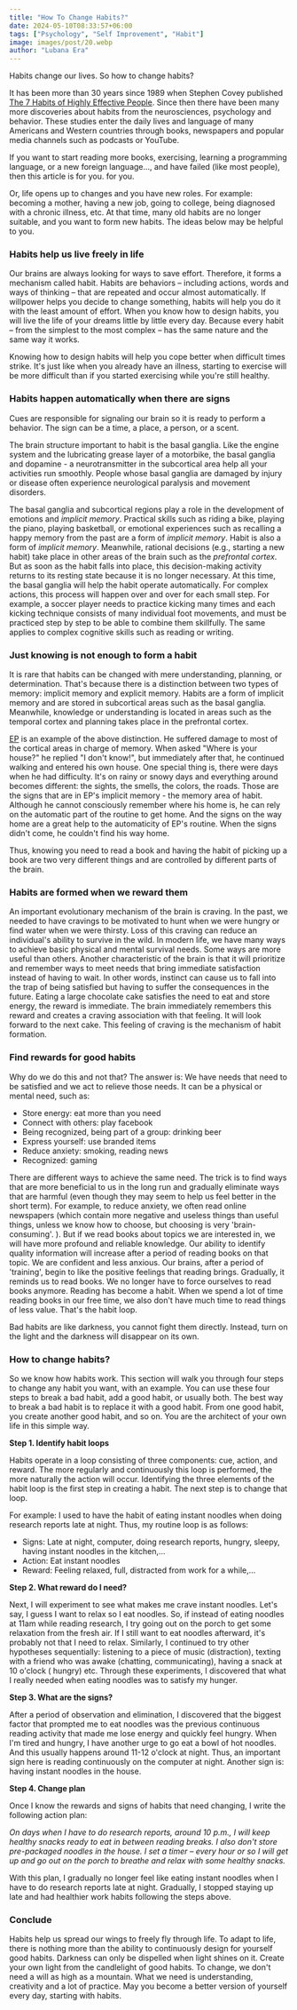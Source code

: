 ```yaml
---
title: "How To Change Habits?"
date: 2024-05-10T08:33:57+06:00
tags: ["Psychology", "Self Improvement", "Habit"]
image: images/post/20.webp
author: "Lubana Era"
---
```


Habits change our lives. So how to change habits?

It has been more than 30 years since 1989 when Stephen Covey published [The 7 Habits of Highly Effective People](https://amzn.to/3UYJ3sI). Since then there have been many more discoveries about habits from the neurosciences, psychology and behavior. These studies enter the daily lives and language of many Americans and Western countries through books, newspapers and popular media channels such as podcasts or YouTube.

If you want to start reading more books, exercising, learning a programming language, or a new foreign language..., and have failed (like most people), then this article is for you. for you.

Or, life opens up to changes and you have new roles. For example: becoming a mother, having a new job, going to college, being diagnosed with a chronic illness, etc. At that time, many old habits are no longer suitable, and you want to form new habits. The ideas below may be helpful to you.

### Habits help us live freely in life

Our brains are always looking for ways to save effort. Therefore, it forms a mechanism called habit. Habits are behaviors – including actions, words and ways of thinking – that are repeated and occur almost automatically. If willpower helps you decide to change something, habits will help you do it with the least amount of effort. When you know how to design habits, you will live the life of your dreams little by little every day. Because every habit – from the simplest to the most complex – has the same nature and the same way it works.

Knowing how to design habits will help you cope better when difficult times strike. It's just like when you already have an illness, starting to exercise will be more difficult than if you started exercising while you're still healthy.

### Habits happen automatically when there are signs

Cues are responsible for signaling our brain so it is ready to perform a behavior. The sign can be a time, a place, a person, or a scent.

The brain structure important to habit is the basal ganglia. Like the engine system and the lubricating grease layer of a motorbike, the basal ganglia and dopamine - a neurotransmitter in the subcortical area help all your activities run smoothly. People whose basal ganglia are damaged by injury or disease often experience neurological paralysis and movement disorders.

The basal ganglia and subcortical regions play a role in the development of emotions and *implicit memory*. Practical skills such as riding a bike, playing the piano, playing basketball, or emotional experiences such as recalling a happy memory from the past are a form of *implicit memory*. Habit is also a form of *implicit memory*. Meanwhile, rational decisions (e.g., starting a new habit) take place in other areas of the brain such as the *prefrontal cortex*. But as soon as the habit falls into place, this decision-making activity returns to its resting state because it is no longer necessary. At this time, the basal ganglia will help the habit operate automatically. For complex actions, this process will happen over and over for each small step. For example, a soccer player needs to practice kicking many times and each kicking technique consists of many individual foot movements, and must be practiced step by step to be able to combine them skillfully. The same applies to complex cognitive skills such as reading or writing.

### Just knowing is not enough to form a habit

It is rare that habits can be changed with mere understanding, planning, or determination. That's because there is a distinction between two types of memory: implicit memory and explicit memory. Habits are a form of implicit memory and are stored in subcortical areas such as the basal ganglia. Meanwhile, knowledge or understanding is located in areas such as the temporal cortex and planning takes place in the prefrontal cortex.

[EP](https://www.sciencedaily.com/releases/2013/04/130422154947.htm) is an example of the above distinction. He suffered damage to most of the cortical areas in charge of memory. When asked "Where is your house?" he replied "I don't know!", but immediately after that, he continued walking and entered his own house. One special thing is, there were days when he had difficulty. It's on rainy or snowy days and everything around becomes different: the sights, the smells, the colors, the roads. Those are the signs that are in EP's implicit memory - the memory area of habit. Although he cannot consciously remember where his home is, he can rely on the automatic part of the routine to get home. And the signs on the way home are a great help to the automaticity of EP's routine. When the signs didn't come, he couldn't find his way home.

Thus, knowing you need to read a book and having the habit of picking up a book are two very different things and are controlled by different parts of the brain.

### Habits are formed when we reward them

An important evolutionary mechanism of the brain is craving. In the past, we needed to have cravings to be motivated to hunt when we were hungry or find water when we were thirsty. Loss of this craving can reduce an individual's ability to survive in the wild. In modern life, we have many ways to achieve basic physical and mental survival needs. Some ways are more useful than others. Another characteristic of the brain is that it will prioritize and remember ways to meet needs that bring immediate satisfaction instead of having to wait. In other words, instinct can cause us to fall into the trap of being satisfied but having to suffer the consequences in the future. Eating a large chocolate cake satisfies the need to eat and store energy, the reward is immediate. The brain immediately remembers this reward and creates a craving association with that feeling. It will look forward to the next cake. This feeling of craving is the mechanism of habit formation.

### Find rewards for good habits

Why do we do this and not that? The answer is: We have needs that need to be satisfied and we act to relieve those needs. It can be a physical or mental need, such as:

- Store energy: eat more than you need
- Connect with others: play facebook
- Being recognized, being part of a group: drinking beer
- Express yourself: use branded items
- Reduce anxiety: smoking, reading news
- Recognized: gaming

There are different ways to achieve the same need. The trick is to find ways that are more beneficial to us in the long run and gradually eliminate ways that are harmful (even though they may seem to help us feel better in the short term). For example, to reduce anxiety, we often read online newspapers (which contain more negative and useless things than useful things, unless we know how to choose, but choosing is very 'brain-consuming'. ). But if we read books about topics we are interested in, we will have more profound and reliable knowledge. Our ability to identify quality information will increase after a period of reading books on that topic. We are confident and less anxious. Our brains, after a period of 'training', begin to like the positive feelings that reading brings. Gradually, it reminds us to read books. We no longer have to force ourselves to read books anymore. Reading has become a habit. When we spend a lot of time reading books in our free time, we also don't have much time to read things of less value. That's the habit loop.

Bad habits are like darkness, you cannot fight them directly. Instead, turn on the light and the darkness will disappear on its own.

### How to change habits?

So we know how habits work. This section will walk you through four steps to change any habit you want, with an example. You can use these four steps to break a bad habit, add a good habit, or usually both. The best way to break a bad habit is to replace it with a good habit. From one good habit, you create another good habit, and so on. You are the architect of your own life in this simple way.

**Step 1. Identify habit loops**

Habits operate in a loop consisting of three components: cue, action, and reward. The more regularly and continuously this loop is performed, the more naturally the action will occur. Identifying the three elements of the habit loop is the first step in creating a habit. The next step is to change that loop.

For example: I used to have the habit of eating instant noodles when doing research reports late at night. Thus, my routine loop is as follows:

- Signs: Late at night, computer, doing research reports, hungry, sleepy, having instant noodles in the kitchen,...
- Action: Eat instant noodles
- Reward: Feeling relaxed, full, distracted from work for a while,...

**Step 2. What reward do I need?**

Next, I will experiment to see what makes me crave instant noodles. Let's say, I guess I want to relax so I eat noodles. So, if instead of eating noodles at 11am while reading research, I try going out on the porch to get some relaxation from the fresh air. If I still want to eat noodles afterward, it's probably not that I need to relax. Similarly, I continued to try other hypotheses sequentially: listening to a piece of music (distraction), texting with a friend who was awake (chatting, communicating), having a snack at 10 o'clock ( hungry) etc. Through these experiments, I discovered that what I really needed when eating noodles was to satisfy my hunger.

**Step 3. What are the signs?**

After a period of observation and elimination, I discovered that the biggest factor that prompted me to eat noodles was the previous continuous reading activity that made me lose energy and quickly feel hungry. When I'm tired and hungry, I have another urge to go eat a bowl of hot noodles. And this usually happens around 11-12 o'clock at night. Thus, an important sign here is reading continuously on the computer at night. Another sign is: having instant noodles in the house.

**Step 4. Change plan**

Once I know the rewards and signs of habits that need changing, I write the following action plan:

*On days when I have to do research reports, around 10 p.m., I will keep healthy snacks ready to eat in between reading breaks. I also don't store pre-packaged noodles in the house. I set a timer – every hour or so I will get up and go out on the porch to breathe and relax with some healthy snacks.*

With this plan, I gradually no longer feel like eating instant noodles when I have to do research reports late at night. Gradually, I stopped staying up late and had healthier work habits following the steps above.

### Conclude

Habits help us spread our wings to freely fly through life. To adapt to life, there is nothing more than the ability to continuously design for yourself good habits. Darkness can only be dispelled when light shines on it. Create your own light from the candlelight of good habits. To change, we don't need a will as high as a mountain. What we need is understanding, creativity and a lot of practice. May you become a better version of yourself every day, starting with habits.


